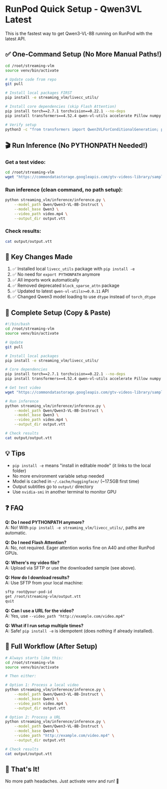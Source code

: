 # RunPod Quick Setup - Qwen3VL Latest

This is the fastest way to get Qwen3-VL-8B running on RunPod with the latest API.

## ✅ One-Command Setup (No More Manual Paths!)

```bash
cd /root/streaming-vlm
source venv/bin/activate

# Update code from repo
git pull

# Install local packages FIRST
pip install -e streaming_vlm/livecc_utils/

# Install core dependencies (skip Flash Attention)
pip install torch==2.7.1 torchvision==0.22.1 --no-deps
pip install transformers==4.52.4 qwen-vl-utils accelerate Pillow numpy opencv-python

# Verify setup
python3 -c "from transformers import Qwen3VLForConditionalGeneration; print('✓ Ready!')"
```

## 🎬 Run Inference (No PYTHONPATH Needed!)

### Get a test video:
```bash
cd /root/streaming-vlm
wget "https://commondatastorage.googleapis.com/gtv-videos-library/sample/ForBiggerBlazes.mp4" -O video.mp4
```

### Run inference (clean command, no path setup):
```bash
python streaming_vlm/inference/inference.py \
    --model_path Qwen/Qwen3-VL-8B-Instruct \
    --model_base Qwen3 \
    --video_path video.mp4 \
    --output_dir output.vtt
```

### Check results:
```bash
cat output/output.vtt
```

## 📝 Key Changes Made

1. ✅ Installed local `livecc_utils` package with `pip install -e`
2. ✅ No need for `export PYTHONPATH` anymore
3. ✅ All imports work automatically
4. ✅ Removed deprecated `block_sparse_attn` package
5. ✅ Updated to latest `qwen-vl-utils>=0.0.11` API
6. ✅ Changed Qwen3 model loading to use `dtype` instead of `torch_dtype`

## 🚀 Complete Setup (Copy & Paste)

```bash
#!/bin/bash
cd /root/streaming-vlm
source venv/bin/activate

# Update
git pull

# Install local packages
pip install -e streaming_vlm/livecc_utils/

# Core dependencies
pip install torch==2.7.1 torchvision==0.22.1 --no-deps
pip install transformers==4.52.4 qwen-vl-utils accelerate Pillow numpy opencv-python

# Get test video
wget "https://commondatastorage.googleapis.com/gtv-videos-library/sample/ForBiggerBlazes.mp4" -O video.mp4

# Run inference
python streaming_vlm/inference/inference.py \
    --model_path Qwen/Qwen3-VL-8B-Instruct \
    --model_base Qwen3 \
    --video_path video.mp4 \
    --output_dir output.vtt

# Check results
cat output/output.vtt
```

## 💡 Tips

- `pip install -e` means "install in editable mode" (it links to the local folder)
- No more environment variable setup needed
- Model is cached in `~/.cache/huggingface/` (~17.5GB first time)
- Output subtitles go to `output/` directory
- Use `nvidia-smi` in another terminal to monitor GPU

## ❓ FAQ

**Q: Do I need PYTHONPATH anymore?**  
A: No! With `pip install -e streaming_vlm/livecc_utils/`, paths are automatic.

**Q: Do I need Flash Attention?**  
A: No, not required. Eager attention works fine on A40 and other RunPod GPUs.

**Q: Where's my video file?**  
A: Upload via SFTP or use the downloaded sample (see above).

**Q: How do I download results?**  
A: Use SFTP from your local machine:
```bash
sftp root@your-pod-id
get /root/streaming-vlm/output.vtt
quit
```

**Q: Can I use a URL for the video?**  
A: Yes, use `--video_path "http://example.com/video.mp4"`

**Q: What if I run setup multiple times?**  
A: Safe! `pip install -e` is idempotent (does nothing if already installed).

## 🔄 Full Workflow (After Setup)

```bash
# Always starts like this:
cd /root/streaming-vlm
source venv/bin/activate

# Then either:

# Option 1: Process a local video
python streaming_vlm/inference/inference.py \
    --model_path Qwen/Qwen3-VL-8B-Instruct \
    --model_base Qwen3 \
    --video_path video.mp4 \
    --output_dir output.vtt

# Option 2: Process a URL
python streaming_vlm/inference/inference.py \
    --model_path Qwen/Qwen3-VL-8B-Instruct \
    --model_base Qwen3 \
    --video_path "http://example.com/video.mp4" \
    --output_dir output.vtt

# Check results
cat output/output.vtt
```

## 🎉 That's It!

No more path headaches. Just activate venv and run! 🚀
